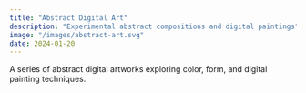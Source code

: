 ```yaml
---
title: "Abstract Digital Art"
description: "Experimental abstract compositions and digital paintings"
image: "/images/abstract-art.svg"
date: 2024-01-20
---
```


A series of abstract digital artworks exploring color, form, and digital painting techniques. 